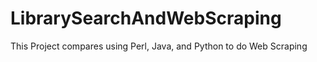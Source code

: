# LibrarySearchAndWebScraping
This Project compares using Perl, Java, and Python to do  Web Scraping
